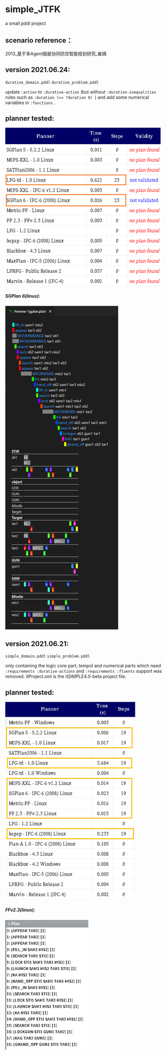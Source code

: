 # simple_JTFK
a small pddl project

## scenario reference：
2013_基于多Agent舰艇协同防空智能规划研究_崔婧


## version 2021.06.24: 
`durative_domain.pddl` 
`durative_problem.pddl`

update `:action` to `:durative-action` (but without `:duration-inequalities` rules such as `:duration (>= ?duration 0) `) and add some numerical variables in `:functions` .

## planner tested: 

![plan_results](https://github.com/Lynn1/simple_JTFK/blob/main/result_durative/supported_planner_in_itSimple4.png?raw=true)

##### SGPlan 6(linux):

![plan_result_FFv2.3](https://github.com/Lynn1/simple_JTFK/blob/main/result_durative/sgplanpreview.png?raw=true)



## version 2021.06.21: 
`simple_domain.pddl` 
`simple_problem.pddl`

only containing the logic core part, tempol and numerical parts which need `:requirements :durative-actions` and `:requirements :fluents` support was removed.
itProject.xml is the itSIMPLE4.0-beta project file.

## planner tested: 

![plan_results](https://github.com/Lynn1/simple_JTFK/blob/main/result_simple/supported_planner_in_itSimple4.png?raw=true)

##### FFv2.3(linux):

![plan_result_FFv2.3](https://github.com/Lynn1/simple_JTFK/blob/main/result_simple/result_FFv2.3.png?raw=true)





